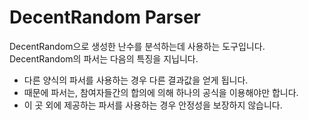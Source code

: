 # DecentRandom Parser

DecentRandom으로 생성한 난수를 분석하는데 사용하는 도구입니다. DecentRandom의 파서는 다음의 특징을 지닙니다.

- 다른 양식의 파서를 사용하는 경우 다른 결과값을 얻게 됩니다.
- 때문에 파서는, 참여자들간의 합의에 의해 하나의 공식을 이용해야만 합니다.
- 이 곳 외에 제공하는 파서를 사용하는 경우 안정성을 보장하지 않습니다.
